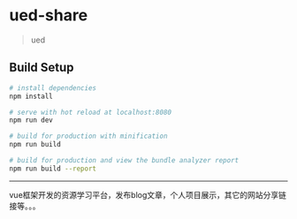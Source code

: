
# ued-share

> ued

## Build Setup

``` bash
# install dependencies
npm install

# serve with hot reload at localhost:8080
npm run dev

# build for production with minification
npm run build

# build for production and view the bundle analyzer report
npm run build --report
```
-----
vue框架开发的资源学习平台，发布blog文章，个人项目展示，其它的网站分享链接等。。。

